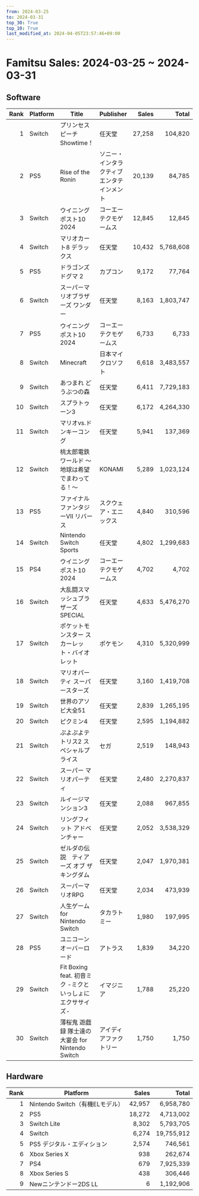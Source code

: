 ```yaml
---
from: 2024-03-25
to: 2024-03-31
top_30: True
top_10: True
last_modified_at: 2024-04-05T23:57:46+09:00
---
```

# Famitsu Sales: 2024-03-25 ~ 2024-03-31
## Software
| Rank | Platform | Title | Publisher | Sales | Total | Rate | New |
| -: | -- | -- | -- | -: | -: | -: | -- |
| 1 | Switch | プリンセスピーチ Showtime！ | 任天堂 | 27,258 | 104,820 | 60% |  |
| 2 | PS5 | Rise of the Ronin | ソニー・インタラクティブエンタテインメント | 20,139 | 84,785 | 20% |  |
| 3 | Switch | ウイニングポスト10 2024 | コーエーテクモゲームス | 12,845 | 12,845 | 60% | **New** |
| 4 | Switch | マリオカート8 デラックス | 任天堂 | 10,432 | 5,768,608 | 20% |  |
| 5 | PS5 | ドラゴンズドグマ 2 | カプコン | 9,172 | 77,764 | 20% |  |
| 6 | Switch | スーパーマリオブラザーズ ワンダー | 任天堂 | 8,163 | 1,803,747 | 20% |  |
| 7 | PS5 | ウイニングポスト10 2024 | コーエーテクモゲームス | 6,733 | 6,733 | 60% | **New** |
| 8 | Switch | Minecraft | 日本マイクロソフト | 6,618 | 3,483,557 | 20% |  |
| 9 | Switch | あつまれ どうぶつの森 | 任天堂 | 6,411 | 7,729,183 | 20% |  |
| 10 | Switch | スプラトゥーン3 | 任天堂 | 6,172 | 4,264,330 | 20% |  |
| 11 | Switch | マリオvs.ドンキーコング | 任天堂 | 5,941 | 137,369 | 20% |  |
| 12 | Switch | 桃太郎電鉄ワールド 〜地球は希望でまわってる！〜 | KONAMI | 5,289 | 1,023,124 | 20% |  |
| 13 | PS5 | ファイナルファンタジーVII リバース | スクウェア・エニックス | 4,840 | 310,596 | 20% |  |
| 14 | Switch | Nintendo Switch Sports | 任天堂 | 4,802 | 1,299,683 | 20% |  |
| 15 | PS4 | ウイニングポスト10 2024 | コーエーテクモゲームス | 4,702 | 4,702 | 60% | **New** |
| 16 | Switch | 大乱闘スマッシュブラザーズ SPECIAL | 任天堂 | 4,633 | 5,476,270 | 20% |  |
| 17 | Switch | ポケットモンスター スカーレット・バイオレット | ポケモン | 4,310 | 5,320,999 | 20% |  |
| 18 | Switch | マリオパーティ スーパースターズ | 任天堂 | 3,160 | 1,419,708 | 20% |  |
| 19 | Switch | 世界のアソビ大全51 | 任天堂 | 2,839 | 1,265,195 | 20% |  |
| 20 | Switch | ピクミン4 | 任天堂 | 2,595 | 1,194,882 | 20% |  |
| 21 | Switch | ぷよぷよテトリス2 スペシャルプライス | セガ | 2,519 | 148,943 | 20% |  |
| 22 | Switch | スーパー マリオパーティ | 任天堂 | 2,480 | 2,270,837 | 20% |  |
| 23 | Switch | ルイージマンション3 | 任天堂 | 2,088 | 967,855 | 20% |  |
| 24 | Switch | リングフィット アドベンチャー | 任天堂 | 2,052 | 3,538,329 | 20% |  |
| 25 | Switch | ゼルダの伝説　ティアーズ オブ ザ キングダム | 任天堂 | 2,047 | 1,970,381 | 20% |  |
| 26 | Switch | スーパーマリオRPG | 任天堂 | 2,034 | 473,939 | 20% |  |
| 27 | Switch | 人生ゲーム for Nintendo Switch | タカラトミー | 1,980 | 197,995 | 20% |  |
| 28 | PS5 | ユニコーンオーバーロード | アトラス | 1,839 | 34,220 | 20% |  |
| 29 | Switch | Fit Boxing feat. 初音ミク -ミクといっしょにエクササイズ- | イマジニア | 1,788 | 25,220 | 40% |  |
| 30 | Switch | 薄桜鬼 遊戯録 隊士達の大宴会 for Nintendo Switch | アイディアファクトリー | 1,750 | 1,750 | 40% | **New** |

## Hardware
| Rank | Platform | Sales | Total |
| -: | -- | -: | -: |
| 1 | Nintendo Switch（有機ELモデル） | 42,957 | 6,958,780 |
| 2 | PS5 | 18,272 | 4,713,002 |
| 3 | Switch Lite | 8,302 | 5,793,705 |
| 4 | Switch | 6,274 | 19,755,912 |
| 5 | PS5 デジタル・エディション | 2,574 | 746,561 |
| 6 | Xbox Series X | 938 | 262,674 |
| 7 | PS4 | 679 | 7,925,339 |
| 8 | Xbox Series S | 438 | 306,446 |
| 9 | Newニンテンドー2DS LL | 6 | 1,192,906 |